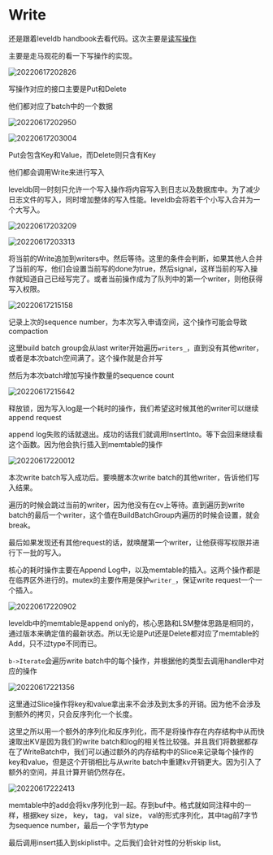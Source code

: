 # Write

还是跟着leveldb handbook去看代码。这次主要是[读写操作](https://leveldb-handbook.readthedocs.io/zh/latest/rwopt.html)

主要是走马观花的看一下写操作的实现。

![20220617202826](https://picsheep.oss-cn-beijing.aliyuncs.com/pic/20220617202826.png)

写操作对应的接口主要是Put和Delete

他们都对应了batch中的一个数据

![20220617202950](https://picsheep.oss-cn-beijing.aliyuncs.com/pic/20220617202950.png)

![20220617203004](https://picsheep.oss-cn-beijing.aliyuncs.com/pic/20220617203004.png)

Put会包含Key和Value，而Delete则只含有Key

他们都会调用Write来进行写入

leveldb同一时刻只允许一个写入操作将内容写入到日志以及数据库中。为了减少日志文件的写入，同时增加整体的写入性能。leveldb会将若干个小写入合并为一个大写入。

![20220617203209](https://picsheep.oss-cn-beijing.aliyuncs.com/pic/20220617203209.png)

![20220617203313](https://picsheep.oss-cn-beijing.aliyuncs.com/pic/20220617203313.png)

将当前的Write追加到writers中。然后等待。这里的条件会判断，如果其他人合并了当前的写，他们会设置当前写的done为true，然后signal，这样当前的写入操作就知道自己已经写完了。或者当前操作成为了队列中的第一个writer，则他获得写入权限。

![20220617215158](https://picsheep.oss-cn-beijing.aliyuncs.com/pic/20220617215158.png)

记录上次的sequence number，为本次写入申请空间，这个操作可能会导致compaction

这里build batch group会从last writer开始遍历`writers_`，直到没有其他writer，或者是本次batch空间满了。这个操作就是合并写

然后为本次batch增加写操作数量的sequence count

![20220617215642](https://picsheep.oss-cn-beijing.aliyuncs.com/pic/20220617215642.png)

释放锁，因为写入log是一个耗时的操作，我们希望这时候其他的writer可以继续append request

append log失败的话就退出。成功的话我们就调用InsertInto。等下会回来继续看这个函数。因为他会执行插入到memtable的操作

![20220617220012](https://picsheep.oss-cn-beijing.aliyuncs.com/pic/20220617220012.png)

本次write batch写入成功后。要唤醒本次write batch的其他writer，告诉他们写入结果。

遍历的时候会跳过当前的writer，因为他没有在cv上等待。直到遍历到write batch的最后一个writer，这个值在BuildBatchGroup内遍历的时候会设置，就会break。

最后如果发现还有其他request的话，就唤醒第一个writer，让他获得写权限并进行下一批的写入。

核心的耗时操作主要在Append Log中，以及memtable的插入。这两个操作都是在临界区外进行的。mutex的主要作用是保护`writer_`，保证write request一个一个插入。

![20220617220902](https://picsheep.oss-cn-beijing.aliyuncs.com/pic/20220617220902.png)

leveldb中的memtable是append only的，核心思路和LSM整体思路是相同的，通过版本来确定值的最新状态。所以无论是Put还是Delete都对应了memtable的Add，只不过type不同而已。

`b->Iterate`会遍历write batch中的每个操作，并根据他的类型去调用handler中对应的操作

![20220617221356](https://picsheep.oss-cn-beijing.aliyuncs.com/pic/20220617221356.png)

这里通过Slice操作将key和value拿出来不会涉及到太多的开销。因为他不会涉及到额外的拷贝，只会反序列化一个长度。

这里之所以用一个额外的序列化和反序列化，而不是将操作存在内存结构中从而快速取出KV是因为我们的write batch和log的相关性比较强。并且我们将数据都存在了WriteBatch中，我们可以通过额外的内存结构中的Slice来记录每个操作的key和value，但是这个开销相比与从write batch中重建kv开销更大。因为引入了额外的空间，并且计算开销仍然存在。

![20220617222413](https://picsheep.oss-cn-beijing.aliyuncs.com/pic/20220617222413.png)

memtable中的add会将kv序列化到一起。存到buf中。格式就如同注释中的一样，根据key size， key， tag， val size， val的形式序列化，其中tag前7字节为sequence number，最后一个字节为type

最后调用insert插入到skiplist中。之后我们会针对性的分析skip list。
